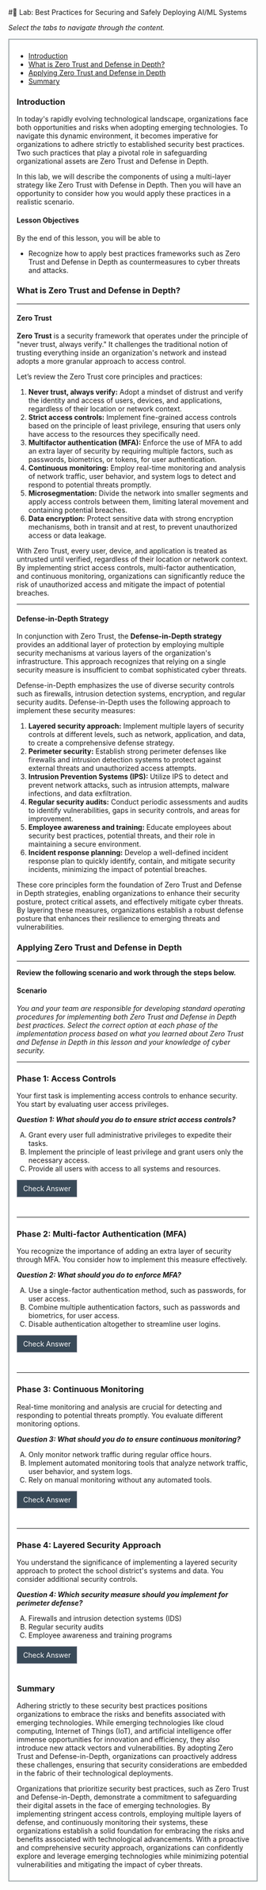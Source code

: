 #🔎 Lab: Best Practices for Securing and Safely Deploying AI/ML Systems

<p><em>Select the tabs to navigate through the content.</em></p>
<div style="margin: 1em 0%; padding: 10px 15px; border: 2px solid #A2AAAD; background: #ffffff; font-size: 100%; overflow: auto;">
<div class="enhanceable_content tabs">
<ul>
<li><a href="#fragment-1">Introduction</a></li>
<li><a href="#fragment-2">What is Zero Trust and Defense in Depth? </a></li>
<li><a href="#fragment-3">Applying Zero Trust and Defense in Depth </a></li>
<li><a href="#fragment-4">Summary </a></li>
</ul>
<div id="fragment-1" style="overflow: auto:;">
<h3>Introduction</h3>
<p>In today's rapidly evolving technological landscape, organizations face both opportunities and risks when adopting emerging technologies. To navigate this dynamic environment, it becomes imperative for organizations to adhere strictly to established security best practices. Two such practices that play a pivotal role in safeguarding organizational assets are Zero Trust and Defense in Depth.</p>
<p>In this lab, we will describe the components of using a multi-layer strategy like Zero Trust with Defense in Depth. Then you will have an opportunity to consider how you would apply these practices in a realistic scenario.</p>
<h4>Lesson Objectives</h4>
<p>By the end of this lesson, you will be able to</p>
<ul>
<li>Recognize how to apply best practices frameworks such as Zero Trust and Defense in Depth as countermeasures to cyber threats and attacks.</li>
</ul>
</div>
<div id="fragment-2" style="overflow: auto:;">
<h3>What is Zero Trust and Defense in Depth?</h3>
<hr>
<h4><span>Zero Trust</span></h4>
<p><span><strong>Zero Trust</strong> is a security framework that operates under the principle of "never trust, always verify." It challenges the traditional notion of trusting everything inside an organization's network and instead adopts a more granular approach to access control.&nbsp;</span></p>
<p><span>Let’s review the Zero Trust core principles and practices:</span></p>
<ol>
<li aria-level="1"><strong>Never trust, always verify:</strong><span> Adopt a mindset of distrust and verify the identity and access of users, devices, and applications, regardless of their location or network context.</span></li>
<li aria-level="1"><strong>Strict access controls:</strong><span> Implement fine-grained access controls based on the principle of least privilege, ensuring that users only have access to the resources they specifically need.</span></li>
<li aria-level="1"><strong>Multifactor authentication (MFA):</strong><span> Enforce the use of MFA to add an extra layer of security by requiring multiple factors, such as passwords, biometrics, or tokens, for user authentication.</span></li>
<li aria-level="1"><strong>Continuous monitoring:</strong><span> Employ real-time monitoring and analysis of network traffic, user behavior, and system logs to detect and respond to potential threats promptly.</span></li>
<li aria-level="1"><strong>Microsegmentation:</strong><span> Divide the network into smaller segments and apply access controls between them, limiting lateral movement and containing potential breaches.</span></li>
<li aria-level="1"><strong>Data encryption:</strong><span> Protect sensitive data with strong encryption mechanisms, both in transit and at rest, to prevent unauthorized access or data leakage.</span></li>
</ol>
<p><span>With Zero Trust, every user, device, and application is treated as untrusted until verified, regardless of their location or network context. By implementing strict access controls, multi-factor authentication, and continuous monitoring, organizations can significantly reduce the risk of unauthorized access and mitigate the impact of potential breaches.</span></p>
<hr>
<h4><span>Defense-in-Depth Strategy</span></h4>
<p><span>In conjunction with Zero Trust, the <strong>Defense-in-Depth strategy</strong> provides an additional layer of protection by employing multiple security mechanisms at various layers of the organization's infrastructure. This approach recognizes that relying on a single security measure is insufficient to combat sophisticated cyber threats.&nbsp;</span></p>
<p><span>Defense-in-Depth emphasizes the use of diverse security controls such as firewalls, intrusion detection systems, encryption, and regular security audits. Defense-in-Depth uses the following approach to implement these security measures:</span></p>
<ol>
<li aria-level="1"><strong>Layered security approach:</strong><span> Implement multiple layers of security controls at different levels, such as network, application, and data, to create a comprehensive defense strategy.</span></li>
<li aria-level="1"><strong>Perimeter security:</strong><span> Establish strong perimeter defenses like firewalls and intrusion detection systems to protect against external threats and unauthorized access attempts.</span></li>
<li aria-level="1"><strong>Intrusion Prevention Systems (IPS):</strong><span> Utilize IPS to detect and prevent network attacks, such as intrusion attempts, malware infections, and data exfiltration.</span></li>
<li aria-level="1"><strong>Regular security audits:</strong><span> Conduct periodic assessments and audits to identify vulnerabilities, gaps in security controls, and areas for improvement.</span></li>
<li aria-level="1"><strong>Employee awareness and training:</strong><span> Educate employees about security best practices, potential threats, and their role in maintaining a secure environment.</span></li>
<li aria-level="1"><strong>Incident response planning:</strong><span> Develop a well-defined incident response plan to quickly identify, contain, and mitigate security incidents, minimizing the impact of potential breaches.</span></li>
</ol>
<p><span>These core principles form the foundation of Zero Trust and Defense in Depth strategies, enabling organizations to enhance their security posture, protect critical assets, and effectively mitigate cyber threats. By layering these measures, organizations establish a robust defense posture that enhances their resilience to emerging threats and vulnerabilities. </span></p>
</div>
<div id="fragment-3" style="overflow: auto:;">
<h3>Applying Zero Trust and Defense in Depth</h3>
<hr>
<p><strong>Review the following scenario and work through the steps below.</strong></p>
<h4>Scenario</h4>
<p><em>You and your team are responsible for developing standard operating procedures for implementing both Zero Trust and Defense in Depth best practices. Select the correct option at each phase of the implementation process based on what you learned about Zero Trust and Defense in Depth in this lesson and your knowledge of cyber security.&nbsp;</em></p>
<hr>
<h3>Phase 1: Access Controls</h3>
<p>Your first task is implementing access controls to enhance security. You start by evaluating user access privileges.</p>
<p><em><strong>Question 1: What should you do to ensure strict access controls?</strong></em></p>
<ol style="list-style-type: upper-alpha;">
<li>Grant every user full administrative privileges to expedite their tasks.</li>
<li>Implement the principle of least privilege and grant users only the necessary access.</li>
<li>Provide all users with access to all systems and resources.</li>
</ol>
<details style="margin-bottom: 2.5rem;">
<summary style="display: inline-block; background: #394a58; border: 1px solid #8A8B99; padding: 0.5rem 0.75rem; cursor: pointer;"><span style="color: #ffffff;">Check Answer </span></summary>
<p style="padding-left: 40px;">Correct answers are in bold.&nbsp;</p>
<ol style="list-style-type: upper-alpha;">
<li>Grant every user full administrative privileges to expedite their tasks.</li>
<li><strong>Implement the principle of least privilege and grant users only the necessary access.</strong></li>
<li>Provide all users with access to all systems and resources.</li>
</ol>
</details><hr>
<h3><span>Phase 2: Multi-factor Authentication (MFA)<br></span></h3>
<p>You recognize the importance of adding an extra layer of security through MFA. You consider how to implement this measure effectively.</p>
<p><em><strong>Question 2: What should you do to enforce MFA?</strong></em></p>
<ol style="list-style-type: upper-alpha;">
<li>Use a single-factor authentication method, such as passwords, for user access.</li>
<li>Combine multiple authentication factors, such as passwords and biometrics, for user access.</li>
<li>Disable authentication altogether to streamline user logins.</li>
</ol>
<details style="margin-bottom: 2.5rem;">
<summary style="display: inline-block; background: #394a58; border: 1px solid #8A8B99; padding: 0.5rem 0.75rem; cursor: pointer;"><span style="color: #ffffff;">Check Answer </span></summary>
<p style="padding-left: 40px;">Correct answers are in bold.&nbsp;</p>
<ol style="list-style-type: upper-alpha;">
<li>Use a single-factor authentication method, such as passwords, for user access.</li>
<li><strong>Combine multiple authentication factors, such as passwords and biometrics, for user access.</strong></li>
<li>Disable authentication altogether to streamline user logins.</li>
</ol>
</details><hr>
<h3>Phase 3: Continuous Monitoring</h3>
<p>Real-time monitoring and analysis are crucial for detecting and responding to potential threats promptly. You evaluate different monitoring options.</p>
<p><em><strong>Question 3: What should you do to ensure continuous monitoring?</strong></em></p>
<ol style="list-style-type: upper-alpha;">
<li>Only monitor network traffic during regular office hours.</li>
<li>Implement automated monitoring tools that analyze network traffic, user behavior, and system logs.</li>
<li>Rely on manual monitoring without any automated tools.</li>
</ol>
<details style="margin-bottom: 2.5rem;">
<summary style="display: inline-block; background: #394a58; border: 1px solid #8A8B99; padding: 0.5rem 0.75rem; cursor: pointer;"><span style="color: #ffffff;">Check Answer </span></summary>
<p style="padding-left: 40px;">Correct answers are in bold.&nbsp;</p>
<ol style="list-style-type: upper-alpha;">
<li>Only monitor network traffic during regular office hours.</li>
<li><strong>Implement automated monitoring tools that analyze network traffic, user behavior, and system logs.</strong></li>
<li>Rely on manual monitoring without any automated tools.</li>
</ol>
</details><hr>
<h3>Phase 4: Layered Security Approach</h3>
<p>You understand the significance of implementing a layered security approach to protect the school district's systems and data. You consider additional security controls.</p>
<p><em><strong>Question 4: Which security measure should you implement for perimeter defense?</strong></em></p>
<ol style="list-style-type: upper-alpha;">
<li>Firewalls and intrusion detection systems (IDS)</li>
<li>Regular security audits</li>
<li>Employee awareness and training programs</li>
</ol>
<details style="margin-bottom: 2.5rem;">
<summary style="display: inline-block; background: #394a58; border: 1px solid #8A8B99; padding: 0.5rem 0.75rem; cursor: pointer;"><span style="color: #ffffff;">Check Answer </span></summary>
<p style="padding-left: 40px;">Correct answers are in bold.&nbsp;</p>
<ol style="list-style-type: upper-alpha;">
<li><strong>Firewalls and intrusion detection systems (IDS)</strong></li>
<li>Regular security audits</li>
<li>Employee awareness and training programs</li>
</ol>
<hr>
<p><em>Congratulations! By correctly selecting the appropriate actions at each phase, you have successfully applied Zero Trust and Defense in Depth measures in your role as a Cyber Security analyst at the school district. Your efforts will help strengthen the district's security posture and protect against potential cyber threats.</em></p>
</details></div>
<div id="fragment-4" style="overflow: auto:;">
<h3>Summary</h3>
<p>Adhering strictly to these security best practices positions organizations to embrace the risks and benefits associated with emerging technologies. While emerging technologies like cloud computing, Internet of Things (IoT), and artificial intelligence offer immense opportunities for innovation and efficiency, they also introduce new attack vectors and vulnerabilities. By adopting Zero Trust and Defense-in-Depth, organizations can proactively address these challenges, ensuring that security considerations are embedded in the fabric of their technological deployments.</p>
<p>Organizations that prioritize security best practices, such as Zero Trust and Defense-in-Depth, demonstrate a commitment to safeguarding their digital assets in the face of emerging technologies. By implementing stringent access controls, employing multiple layers of defense, and continuously monitoring their systems, these organizations establish a solid foundation for embracing the risks and benefits associated with technological advancements. With a proactive and comprehensive security approach, organizations can confidently explore and leverage emerging technologies while minimizing potential vulnerabilities and mitigating the impact of cyber threats.</p>
</div>
</div>
</div>